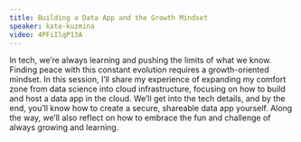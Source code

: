 ```yaml
---
title: Building a Data App and the Growth Mindset
speaker: kate-kuzmina
video: 4PFiIlqP13A
---
```


In tech, we’re always learning and pushing the limits of what we know. Finding peace with this constant evolution requires a growth-oriented mindset. In this session, I’ll share my experience of expanding my comfort zone from data science into cloud infrastructure, focusing on how to build and host a data app in the cloud. We’ll get into the tech details, and by the end, you’ll know how to create a secure, shareable data app yourself. Along the way, we’ll also reflect on how to embrace the fun and challenge of always growing and learning.
